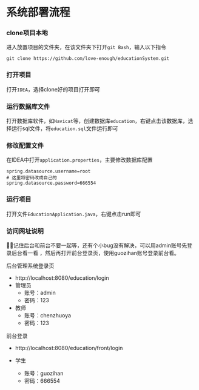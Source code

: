 #  系统部署流程

### clone项目本地

进入放置项目的文件夹，在该文件夹下打开`git Bash`，输入以下指令

```git
git clone https://github.com/love-enough/educationSystem.git
```

### 打开项目

打开`IDEA`，选择clone好的项目打开即可

### 运行数据库文件

打开数据库软件，如`Navicat`等，创建数据库`education`，右键点击该数据库，选择运行sql文件，将`education.sql`文件运行即可

### 修改配置文件

在IDEA中打开`application.properties`，主要修改数据库配置

```properties
spring.datasource.username=root
# 这里将密码改成自己的
spring.datasource.password=666554
```

### 运行项目

打开文件`EducationApplication.java`，右键点击run即可

### 访问网址说明

:tipping_hand_man:记住后台和前台不要一起等，还有个小bug没有解决，可以用admin账号先登录后台看一看 ，然后再打开前台登录页，使用guozihan账号登录前台看。

后台管理系统登录页

- http://localhost:8080/education/login
- 管理员
  - 账号：admin
  - 密码：123
- 教师
  - 账号：chenzhuoya
  - 密码：123

前台登录

- http://localhost:8080/education/front/login

- 学生

  - 账号：guozihan
  - 密码：666554

  

